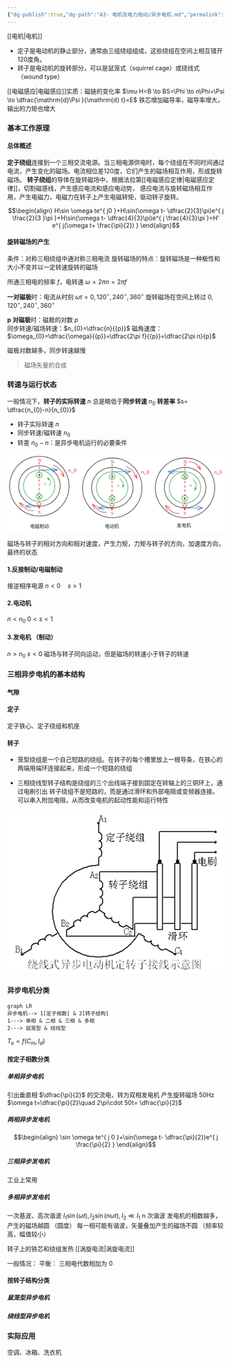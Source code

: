 ```yaml
---
{"dg-publish":true,"dg-path":"A3- 电机及电力拖动/异步电机.md","permalink":"/A3- 电机及电力拖动/异步电机/","dgPassFrontmatter":true,"noteIcon":"","created":"2024-09-18T17:23:08.795+08:00","updated":"2025-08-28T21:53:13.144+08:00"}
---
```



[[电机\|电机]]
- 定子是电动机的静止部分，通常由三组绕组组成，这些绕组在空间上相互错开120度角。
- 转子是电动机的旋转部分，可以是鼠笼式（squirrel cage）或绕线式（wound type）

[[电磁感应\|电磁感应]]实质：磁链的变化率
$\mu H=B \to BS=\Phi \to n\Phi=\Psi \to \dfrac{\mathrm{d}\Psi }{\mathrm{d} t}=E$
铁芯增加磁导率，磁导率增大，输出的力矩也增大

### 基本工作原理
#### 总体概述
**定子绕组**连接到一个三相交流电源。当三相电源供电时，每个绕组在不同时间通过电流，产生变化的磁场。电流相位差120度，它们产生的磁场相互作用，形成旋转磁场。
**转子绕组**的导体在旋转磁场中，根据法拉第[[电磁感应定律\|电磁感应定律]]，切割磁感线，产生感应电流和感应电动势，
感应电流与旋转磁场相互作用，产生电磁力，电磁力在转子上产生电磁转矩，驱动转子旋转。

$$\begin{align}
H\sin \omega te^{ j0 }+H\sin(\omega t- \dfrac{2}{3}\pi)e^{ j \frac{2}{3 }\pi }+H\sin(\omega t- \dfrac{4}{3}\pi)e^{ j \frac{4}{3}\pi }=H' e^{ j(\omega t+ \frac{\pi}{2}) }
\end{align}$$

#### 旋转磁场的产生
条件：对称三相绕组中通对称三相电流
旋转磁场的特点：旋转磁场是一种极性和大小不变并以一定转速旋转的磁场

所通三相电的频率 $f$，电转速 $\omega=2\pi n=2\pi f$

**一对磁极**时：电流从时刻 $\omega t=0,120^{\circ},240^{\circ},360^{\circ}$
旋转磁场在空间上转过 $0,120^{\circ},240^{\circ},360^{\circ}$

**p 对磁极**时：磁极的对数  ${p}$  
同步转速/磁场转速：$n_{0}=\dfrac{n}{{p}}$
磁角速度：$\omega_{0}=\dfrac{\omega}{{p}}=\dfrac{2\pi f}{{p}}=\dfrac{2\pi n}{p}$

磁极对数越多，同步转速越慢
>磁场矢量的合成

### 转速与运行状态
一般情况下，**转子的实际转速** $n$ 总是略低于**同步转速** $n_{0}$
**转差率**    $s= \dfrac{n_{0}-n}{n_{0}}$
- 转子实际转速 $n$
- 同步转速/磁转速  $n_{0}$
- 转差 $n_{0}-n$：是异步电机运行的必要条件


<svg xmlns="http://www.w3.org/2000/svg" version="1.1" viewBox="0 0 917.1802585957244 327.82976787431016" width="917.1802585957244" height="327.82976787431016">  <!-- svg-source:excalidraw -->    <defs>    <style class="style-fonts">      @font-face {        font-family: "Virgil";        src: url("https://excalidraw.com/Virgil.woff2");      }      @font-face {        font-family: "Cascadia";        src: url("https://excalidraw.com/Cascadia.woff2");      }      @font-face {        font-family: "Assistant";        src: url("https://excalidraw.com/Assistant-Regular.woff2");      }    </style>      </defs>  <rect x="0" y="0" width="917.1802585957244" height="327.82976787431016" fill="#ffffff"></rect><g stroke-linecap="round" transform="translate(317.9451735195151 17.0297713430906) rotate(0 125.49963798138131 126.01115033945342)"><path d="M251 126.01 C251 129.67, 250.84 133.35, 250.52 136.99 C250.2 140.64, 249.73 144.29, 249.09 147.89 C248.46 151.5, 247.67 155.09, 246.72 158.63 C245.78 162.16, 244.68 165.67, 243.43 169.11 C242.18 172.55, 240.78 175.95, 239.24 179.27 C237.7 182.58, 236.01 185.85, 234.19 189.02 C232.36 192.19, 230.39 195.29, 228.3 198.29 C226.21 201.29, 223.98 204.21, 221.64 207.01 C219.29 209.81, 216.82 212.53, 214.24 215.11 C211.66 217.7, 208.96 220.19, 206.17 222.54 C203.38 224.89, 200.47 227.13, 197.48 229.23 C194.5 231.33, 191.41 233.31, 188.25 235.14 C185.09 236.97, 181.84 238.67, 178.54 240.22 C175.23 241.76, 171.85 243.17, 168.42 244.42 C165 245.67, 161.5 246.78, 157.98 247.73 C154.46 248.68, 150.88 249.47, 147.29 250.11 C143.7 250.74, 140.07 251.22, 136.44 251.54 C132.81 251.86, 129.15 252.02, 125.5 252.02 C121.85 252.02, 118.19 251.86, 114.56 251.54 C110.93 251.22, 107.3 250.74, 103.71 250.11 C100.12 249.47, 96.54 248.68, 93.02 247.73 C89.5 246.78, 86 245.67, 82.58 244.42 C79.15 243.17, 75.77 241.76, 72.46 240.22 C69.16 238.67, 65.91 236.97, 62.75 235.14 C59.59 233.31, 56.5 231.33, 53.52 229.23 C50.53 227.13, 47.62 224.89, 44.83 222.54 C42.04 220.19, 39.34 217.7, 36.76 215.11 C34.18 212.53, 31.7 209.81, 29.36 207.01 C27.02 204.21, 24.79 201.29, 22.7 198.29 C20.61 195.29, 18.64 192.19, 16.81 189.02 C14.99 185.85, 13.3 182.58, 11.76 179.27 C10.22 175.95, 8.82 172.55, 7.57 169.11 C6.32 165.67, 5.22 162.16, 4.28 158.63 C3.33 155.09, 2.54 151.5, 1.91 147.89 C1.27 144.29, 0.8 140.64, 0.48 136.99 C0.16 133.35, 0 129.67, 0 126.01 C0 122.35, 0.16 118.68, 0.48 115.03 C0.8 111.38, 1.27 107.73, 1.91 104.13 C2.54 100.52, 3.33 96.93, 4.28 93.4 C5.22 89.86, 6.32 86.35, 7.57 82.91 C8.82 79.47, 10.22 76.07, 11.76 72.76 C13.3 69.44, 14.99 66.18, 16.81 63.01 C18.64 59.84, 20.61 56.73, 22.7 53.73 C24.79 50.74, 27.02 47.82, 29.36 45.01 C31.7 42.21, 34.18 39.5, 36.76 36.91 C39.34 34.32, 42.04 31.83, 44.83 29.48 C47.62 27.13, 50.53 24.89, 53.52 22.79 C56.5 20.69, 59.59 18.71, 62.75 16.88 C65.91 15.05, 69.16 13.35, 72.46 11.81 C75.77 10.26, 79.15 8.85, 82.58 7.6 C86 6.35, 89.5 5.24, 93.02 4.29 C96.54 3.35, 100.12 2.55, 103.71 1.91 C107.3 1.28, 110.93 0.8, 114.56 0.48 C118.19 0.16, 121.85 0, 125.5 0 C129.15 0, 132.81 0.16, 136.44 0.48 C140.07 0.8, 143.7 1.28, 147.29 1.91 C150.88 2.55, 154.46 3.35, 157.98 4.29 C161.5 5.24, 165 6.35, 168.42 7.6 C171.85 8.85, 175.23 10.26, 178.54 11.81 C181.84 13.35, 185.09 15.05, 188.25 16.88 C191.41 18.71, 194.5 20.69, 197.48 22.79 C200.47 24.89, 203.38 27.13, 206.17 29.48 C208.96 31.83, 211.66 34.32, 214.24 36.91 C216.82 39.5, 219.29 42.21, 221.64 45.01 C223.98 47.82, 226.21 50.74, 228.3 53.73 C230.39 56.73, 232.36 59.84, 234.19 63.01 C236.01 66.18, 237.7 69.44, 239.24 72.76 C240.78 76.07, 242.18 79.47, 243.43 82.91 C244.68 86.35, 245.78 89.86, 246.72 93.4 C247.67 96.93, 248.46 100.52, 249.09 104.13 C249.73 107.73, 250.2 111.38, 250.52 115.03 C250.84 118.68, 250.92 124.18, 251 126.01 C251.08 127.84, 251.08 124.18, 251 126.01" stroke="#1e1e1e" stroke-width="2" fill="none"></path></g><g stroke-linecap="round" transform="translate(356.19137279269495 56.66784737278999) rotate(0 87.57382448672277 85.53356191467537)"><path d="M175.15 85.53 C175.15 88.51, 174.99 91.51, 174.67 94.47 C174.35 97.44, 173.87 100.4, 173.23 103.32 C172.6 106.23, 171.8 109.13, 170.86 111.96 C169.92 114.8, 168.82 117.6, 167.58 120.32 C166.34 123.05, 164.94 125.72, 163.41 128.3 C161.89 130.88, 160.22 133.4, 158.42 135.81 C156.63 138.22, 154.7 140.55, 152.65 142.77 C150.61 144.98, 148.44 147.1, 146.17 149.1 C143.9 151.09, 141.52 152.98, 139.05 154.73 C136.58 156.48, 134 158.12, 131.36 159.61 C128.72 161.1, 125.98 162.46, 123.19 163.67 C120.41 164.88, 117.54 165.96, 114.64 166.88 C111.73 167.8, 108.77 168.58, 105.78 169.2 C102.8 169.82, 99.76 170.29, 96.73 170.6 C93.69 170.91, 90.63 171.07, 87.57 171.07 C84.52 171.07, 81.45 170.91, 78.42 170.6 C75.39 170.29, 72.35 169.82, 69.37 169.2 C66.38 168.58, 63.41 167.8, 60.51 166.88 C57.61 165.96, 54.74 164.88, 51.95 163.67 C49.17 162.46, 46.43 161.1, 43.79 159.61 C41.14 158.12, 38.57 156.48, 36.1 154.73 C33.63 152.98, 31.24 151.09, 28.98 149.1 C26.71 147.1, 24.54 144.98, 22.49 142.77 C20.45 140.55, 18.52 138.22, 16.73 135.81 C14.93 133.4, 13.26 130.88, 11.73 128.3 C10.21 125.72, 8.81 123.05, 7.57 120.32 C6.33 117.6, 5.23 114.8, 4.29 111.96 C3.34 109.13, 2.55 106.23, 1.91 103.32 C1.28 100.4, 0.8 97.44, 0.48 94.47 C0.16 91.51, 0 88.51, 0 85.53 C0 82.55, 0.16 79.56, 0.48 76.59 C0.8 73.63, 1.28 70.67, 1.91 67.75 C2.55 64.84, 3.34 61.94, 4.29 59.1 C5.23 56.27, 6.33 53.47, 7.57 50.74 C8.81 48.02, 10.21 45.35, 11.73 42.77 C13.26 40.19, 14.93 37.67, 16.73 35.26 C18.52 32.85, 20.45 30.52, 22.49 28.3 C24.54 26.09, 26.71 23.96, 28.98 21.97 C31.24 19.98, 33.63 18.09, 36.1 16.34 C38.57 14.58, 41.14 12.95, 43.79 11.46 C46.43 9.97, 49.17 8.61, 51.95 7.39 C54.74 6.18, 57.61 5.11, 60.51 4.19 C63.41 3.27, 66.38 2.49, 69.37 1.87 C72.35 1.25, 75.39 0.78, 78.42 0.47 C81.45 0.16, 84.52 0, 87.57 0 C90.63 0, 93.69 0.16, 96.73 0.47 C99.76 0.78, 102.8 1.25, 105.78 1.87 C108.77 2.49, 111.73 3.27, 114.64 4.19 C117.54 5.11, 120.41 6.18, 123.19 7.39 C125.98 8.61, 128.72 9.97, 131.36 11.46 C134 12.95, 136.58 14.58, 139.05 16.34 C141.52 18.09, 143.9 19.98, 146.17 21.97 C148.44 23.96, 150.61 26.09, 152.65 28.3 C154.7 30.52, 156.63 32.85, 158.42 35.26 C160.22 37.67, 161.89 40.19, 163.41 42.77 C164.94 45.35, 166.34 48.02, 167.58 50.74 C168.82 53.47, 169.92 56.27, 170.86 59.1 C171.8 61.94, 172.6 64.84, 173.23 67.75 C173.87 70.67, 174.35 73.63, 174.67 76.59 C174.99 79.56, 175.07 84.04, 175.15 85.53 C175.23 87.02, 175.23 84.04, 175.15 85.53" stroke="#1e1e1e" stroke-width="2" fill="none"></path></g><g transform="translate(437.1811742090475 20.40783991008618) rotate(0 5.859375 12)"><text x="0" y="19.3125" font-family="Cascadia, Segoe UI Emoji" font-size="20px" fill="#e03131" text-anchor="start" style="white-space: pre;" direction="ltr" dominant-baseline="alphabetic">N</text></g><g transform="translate(437.5875633903859 238.02230097758365) rotate(0 5.859375 12)"><text x="0" y="19.3125" font-family="Cascadia, Segoe UI Emoji" font-size="20px" fill="#e03131" text-anchor="start" style="white-space: pre;" direction="ltr" dominant-baseline="alphabetic">S</text></g><g stroke-linecap="round" transform="translate(376.840672059144 75.37780439155199) rotate(0 66.14162466154423 66.14162466154414)"><path d="M132.28 66.14 C132.28 68.8, 132.12 71.48, 131.8 74.11 C131.48 76.75, 131 79.39, 130.36 81.97 C129.73 84.55, 128.93 87.11, 127.99 89.6 C127.04 92.08, 125.94 94.53, 124.71 96.88 C123.47 99.23, 122.08 101.53, 120.58 103.71 C119.07 105.9, 117.41 108.01, 115.65 110 C113.89 111.99, 111.99 113.89, 110 115.65 C108.01 117.41, 105.9 119.07, 103.71 120.58 C101.53 122.08, 99.23 123.47, 96.88 124.71 C94.53 125.94, 92.08 127.04, 89.6 127.99 C87.11 128.93, 84.55 129.73, 81.97 130.36 C79.39 131, 76.75 131.48, 74.11 131.8 C71.48 132.12, 68.8 132.28, 66.14 132.28 C63.48 132.28, 60.81 132.12, 58.17 131.8 C55.53 131.48, 52.89 131, 50.31 130.36 C47.73 129.73, 45.17 128.93, 42.69 127.99 C40.2 127.04, 37.76 125.94, 35.4 124.71 C33.05 123.47, 30.76 122.08, 28.57 120.58 C26.38 119.07, 24.27 117.41, 22.28 115.65 C20.29 113.89, 18.4 111.99, 16.63 110 C14.87 108.01, 13.22 105.9, 11.71 103.71 C10.2 101.53, 8.81 99.23, 7.58 96.88 C6.34 94.53, 5.24 92.08, 4.3 89.6 C3.36 87.11, 2.56 84.55, 1.92 81.97 C1.29 79.39, 0.8 76.75, 0.48 74.11 C0.16 71.48, 0 68.8, 0 66.14 C0 63.48, 0.16 60.81, 0.48 58.17 C0.8 55.53, 1.29 52.89, 1.92 50.31 C2.56 47.73, 3.36 45.17, 4.3 42.69 C5.24 40.2, 6.34 37.76, 7.58 35.4 C8.81 33.05, 10.2 30.76, 11.71 28.57 C13.22 26.38, 14.87 24.27, 16.63 22.28 C18.4 20.29, 20.29 18.4, 22.28 16.63 C24.27 14.87, 26.38 13.22, 28.57 11.71 C30.76 10.2, 33.05 8.81, 35.4 7.58 C37.76 6.34, 40.2 5.24, 42.69 4.3 C45.17 3.36, 47.73 2.56, 50.31 1.92 C52.89 1.29, 55.53 0.8, 58.17 0.48 C60.81 0.16, 63.48 0, 66.14 0 C68.8 0, 71.48 0.16, 74.11 0.48 C76.75 0.8, 79.39 1.29, 81.97 1.92 C84.55 2.56, 87.11 3.36, 89.6 4.3 C92.08 5.24, 94.53 6.34, 96.88 7.58 C99.23 8.81, 101.53 10.2, 103.71 11.71 C105.9 13.22, 108.01 14.87, 110 16.63 C111.99 18.4, 113.89 20.29, 115.65 22.28 C117.41 24.27, 119.07 26.38, 120.58 28.57 C122.08 30.76, 123.47 33.05, 124.71 35.4 C125.94 37.76, 127.04 40.2, 127.99 42.69 C128.93 45.17, 129.73 47.73, 130.36 50.31 C131 52.89, 131.48 55.53, 131.8 58.17 C132.12 60.81, 132.28 63.48, 132.28 66.14" stroke="#2f9e44" stroke-width="2" fill="none"></path></g><g stroke-linecap="round"><g transform="translate(503.39525899940065 54.02500237689583) rotate(0 22.13398324867842 24.477621358497913)"><path d="M0 0 C4.47 2.95, 19.44 9.55, 26.82 17.71 C34.2 25.87, 41.36 43.75, 44.27 48.96 M0 0 C4.47 2.95, 19.44 9.55, 26.82 17.71 C34.2 25.87, 41.36 43.75, 44.27 48.96" stroke="#e03131" stroke-width="2" fill="none"></path></g><g transform="translate(503.39525899940065 54.02500237689583) rotate(0 22.13398324867842 24.477621358497913)"><path d="M31.4 36.52 C34.57 39.59, 37.75 42.65, 44.27 48.96 M31.4 36.52 C34.99 39.99, 38.59 43.47, 44.27 48.96" stroke="#e03131" stroke-width="2" fill="none"></path></g><g transform="translate(503.39525899940065 54.02500237689583) rotate(0 22.13398324867842 24.477621358497913)"><path d="M42.4 31.16 C42.86 35.55, 43.32 39.93, 44.27 48.96 M42.4 31.16 C42.92 36.13, 43.45 41.1, 44.27 48.96" stroke="#e03131" stroke-width="2" fill="none"></path></g></g><mask></mask><g stroke-linecap="round"><g transform="translate(419.5462760884557 246.46070007870185) rotate(0 -29.815787532070203 -16.925996782397306)"><path d="M0 0 C-4.51 -0.74, -17.14 1.22, -27.08 -4.43 C-37.02 -10.07, -54.21 -28.95, -59.63 -33.85 M0 0 C-4.51 -0.74, -17.14 1.22, -27.08 -4.43 C-37.02 -10.07, -54.21 -28.95, -59.63 -33.85" stroke="#e03131" stroke-width="2" fill="none"></path></g><g transform="translate(419.5462760884557 246.46070007870185) rotate(0 -29.815787532070203 -16.925996782397306)"><path d="M-39.69 -24.7 C-45.4 -27.32, -51.11 -29.94, -59.63 -33.85 M-39.69 -24.7 C-47.37 -28.23, -55.05 -31.75, -59.63 -33.85" stroke="#e03131" stroke-width="2" fill="none"></path></g><g transform="translate(419.5462760884557 246.46070007870185) rotate(0 -29.815787532070203 -16.925996782397306)"><path d="M-50.24 -14.03 C-52.93 -19.7, -55.62 -25.38, -59.63 -33.85 M-50.24 -14.03 C-53.86 -21.66, -57.47 -29.3, -59.63 -33.85" stroke="#e03131" stroke-width="2" fill="none"></path></g></g><mask></mask><g transform="translate(566.4759922978874 64.83146670812494) rotate(0 16.6845703125 11.5)"><text x="0" y="18.400390625" font-family="Helvetica, Segoe UI Emoji" font-size="20px" fill="#e03131" text-anchor="start" style="white-space: pre;" direction="ltr" dominant-baseline="alphabetic">n_0</text></g><g stroke-linecap="round" transform="translate(430.85832307290696 83.47917045912118) rotate(0 12.281464784266234 12.120926634315083)"><path d="M24.56 12.12 C24.56 12.82, 24.5 13.53, 24.38 14.23 C24.25 14.92, 24.07 15.61, 23.82 16.27 C23.58 16.93, 23.27 17.57, 22.92 18.18 C22.56 18.79, 22.15 19.37, 21.69 19.91 C21.23 20.45, 20.72 20.96, 20.18 21.41 C19.63 21.86, 19.04 22.27, 18.42 22.62 C17.81 22.97, 17.15 23.27, 16.48 23.51 C15.81 23.75, 15.11 23.94, 14.41 24.06 C13.71 24.18, 12.99 24.24, 12.28 24.24 C11.57 24.24, 10.85 24.18, 10.15 24.06 C9.45 23.94, 8.75 23.75, 8.08 23.51 C7.41 23.27, 6.76 22.97, 6.14 22.62 C5.53 22.27, 4.93 21.86, 4.39 21.41 C3.84 20.96, 3.33 20.45, 2.87 19.91 C2.42 19.37, 2 18.79, 1.65 18.18 C1.29 17.57, 0.98 16.93, 0.74 16.27 C0.5 15.61, 0.31 14.92, 0.19 14.23 C0.06 13.53, 0 12.82, 0 12.12 C0 11.42, 0.06 10.71, 0.19 10.02 C0.31 9.33, 0.5 8.63, 0.74 7.98 C0.98 7.32, 1.29 6.67, 1.65 6.06 C2 5.45, 2.42 4.87, 2.87 4.33 C3.33 3.79, 3.84 3.29, 4.39 2.84 C4.93 2.38, 5.53 1.97, 6.14 1.62 C6.76 1.27, 7.41 0.97, 8.08 0.73 C8.75 0.49, 9.45 0.31, 10.15 0.18 C10.85 0.06, 11.57 0, 12.28 0 C12.99 0, 13.71 0.06, 14.41 0.18 C15.11 0.31, 15.81 0.49, 16.48 0.73 C17.15 0.97, 17.81 1.27, 18.42 1.62 C19.04 1.97, 19.63 2.38, 20.18 2.84 C20.72 3.29, 21.23 3.79, 21.69 4.33 C22.15 4.87, 22.56 5.45, 22.92 6.06 C23.27 6.67, 23.58 7.32, 23.82 7.98 C24.07 8.63, 24.25 9.33, 24.38 10.02 C24.5 10.71, 24.53 11.77, 24.56 12.12 C24.59 12.47, 24.59 11.77, 24.56 12.12" stroke="#2f9e44" stroke-width="2" fill="none"></path></g><g stroke-linecap="round" transform="translate(430.4218629685912 175.26821421678233) rotate(0 12.281464784266234 12.120926634315083)"><path d="M24.56 12.12 C24.56 12.82, 24.5 13.53, 24.38 14.23 C24.25 14.92, 24.07 15.61, 23.82 16.27 C23.58 16.93, 23.27 17.57, 22.92 18.18 C22.56 18.79, 22.15 19.37, 21.69 19.91 C21.23 20.45, 20.72 20.96, 20.18 21.41 C19.63 21.86, 19.04 22.27, 18.42 22.62 C17.81 22.97, 17.15 23.27, 16.48 23.51 C15.81 23.75, 15.11 23.94, 14.41 24.06 C13.71 24.18, 12.99 24.24, 12.28 24.24 C11.57 24.24, 10.85 24.18, 10.15 24.06 C9.45 23.94, 8.75 23.75, 8.08 23.51 C7.41 23.27, 6.76 22.97, 6.14 22.62 C5.53 22.27, 4.93 21.86, 4.39 21.41 C3.84 20.96, 3.33 20.45, 2.87 19.91 C2.42 19.37, 2 18.79, 1.65 18.18 C1.29 17.57, 0.98 16.93, 0.74 16.27 C0.5 15.61, 0.31 14.92, 0.19 14.23 C0.06 13.53, 0 12.82, 0 12.12 C0 11.42, 0.06 10.71, 0.19 10.02 C0.31 9.33, 0.5 8.63, 0.74 7.98 C0.98 7.32, 1.29 6.67, 1.65 6.06 C2 5.45, 2.42 4.87, 2.87 4.33 C3.33 3.79, 3.84 3.29, 4.39 2.84 C4.93 2.38, 5.53 1.97, 6.14 1.62 C6.76 1.27, 7.41 0.97, 8.08 0.73 C8.75 0.49, 9.45 0.31, 10.15 0.18 C10.85 0.06, 11.57 0, 12.28 0 C12.99 0, 13.71 0.06, 14.41 0.18 C15.11 0.31, 15.81 0.49, 16.48 0.73 C17.15 0.97, 17.81 1.27, 18.42 1.62 C19.04 1.97, 19.63 2.38, 20.18 2.84 C20.72 3.29, 21.23 3.79, 21.69 4.33 C22.15 4.87, 22.56 5.45, 22.92 6.06 C23.27 6.67, 23.58 7.32, 23.82 7.98 C24.07 8.63, 24.25 9.33, 24.38 10.02 C24.5 10.71, 24.53 11.77, 24.56 12.12 C24.59 12.47, 24.59 11.77, 24.56 12.12" stroke="#2f9e44" stroke-width="2" fill="none"></path></g><g stroke-linecap="round"><g transform="translate(476.0738315865657 105.87080311832233) rotate(0 6.638242203057189 17.085572954087183)"><path d="M0 0 C2.21 2.4, 11.18 8.72, 13.28 14.42 C15.37 20.11, 12.69 30.88, 12.57 34.17 M0 0 C2.21 2.4, 11.18 8.72, 13.28 14.42 C15.37 20.11, 12.69 30.88, 12.57 34.17" stroke="#2f9e44" stroke-width="2" fill="none"></path></g><g transform="translate(476.0738315865657 105.87080311832233) rotate(0 6.638242203057189 17.085572954087183)"><path d="M10.41 24.53 C11.23 28.17, 12.04 31.81, 12.57 34.17 M10.41 24.53 C11.15 27.83, 11.89 31.13, 12.57 34.17" stroke="#2f9e44" stroke-width="2" fill="none"></path></g><g transform="translate(476.0738315865657 105.87080311832233) rotate(0 6.638242203057189 17.085572954087183)"><path d="M17.11 25.39 C15.4 28.71, 13.69 32.02, 12.57 34.17 M17.11 25.39 C15.56 28.4, 14 31.41, 12.57 34.17" stroke="#2f9e44" stroke-width="2" fill="none"></path></g></g><mask></mask><g transform="translate(463.6805804393819 123.71870492388234) rotate(0 4.166298464226287 8.614983444201698)"><text x="0" y="13.78426613923649" font-family="Helvetica, Segoe UI Emoji" font-size="14.982579902959522px" fill="#2f9e44" text-anchor="start" style="white-space: pre;" direction="ltr" dominant-baseline="alphabetic">n</text></g><g stroke-linecap="round"><g transform="translate(443.00831341570813 42.934326029079784) rotate(0 -0.4433592165651987 96.98531135566486)"><path d="M0 0 C-0.15 32.33, -0.74 161.64, -0.89 193.97" stroke="#e03131" stroke-width="2.5" fill="none" stroke-dasharray="8 10"></path></g><g transform="translate(443.00831341570813 42.934326029079784) rotate(0 -0.4433592165651987 96.98531135566486)"><path d="M-9.33 170.44 C-7.14 176.54, -4.95 182.64, -0.89 193.97" stroke="#e03131" stroke-width="2.5" fill="none"></path></g><g transform="translate(443.00831341570813 42.934326029079784) rotate(0 -0.4433592165651987 96.98531135566486)"><path d="M7.77 170.52 C5.53 176.6, 3.28 182.68, -0.89 193.97" stroke="#e03131" stroke-width="2.5" fill="none"></path></g></g><mask></mask><g transform="translate(443.552615405223 95.07836637365358) rotate(0 0.00004999999998744897 0.00004999999998744897)" stroke="none"><path fill="#2f9e44" d="M 3.14,-3.14 Q 3.14,-3.14 3.55,-2.55 3.97,-1.97 4.18,-1.28 4.40,-0.59 4.38,0.11 4.36,0.83 4.11,1.51 3.86,2.18 3.41,2.74 2.96,3.30 2.36,3.69 1.75,4.08 1.05,4.25 0.36,4.42 -0.35,4.36 -1.07,4.31 -1.73,4.02 -2.39,3.74 -2.92,3.26 -3.46,2.78 -3.81,2.15 -4.16,1.53 -4.30,0.82 -4.43,0.11 -4.34,-0.59 -4.24,-1.30 -3.92,-1.94 -3.60,-2.59 -3.09,-3.09 -2.59,-3.60 -1.94,-3.92 -1.30,-4.24 -0.59,-4.34 0.12,-4.43 0.82,-4.30 1.53,-4.16 2.15,-3.81 2.78,-3.46 3.26,-2.92 3.74,-2.39 4.02,-1.73 4.31,-1.07 4.36,-0.35 4.42,0.36 4.25,1.05 4.07,1.75 3.69,2.36 3.30,2.96 2.74,3.41 2.18,3.86 1.51,4.11 0.83,4.36 0.11,4.38 -0.60,4.40 -1.28,4.18 -1.97,3.97 -2.55,3.55 -3.14,3.13 -3.14,3.14 -3.14,3.14 -3.47,2.71 -3.80,2.29 -4.02,1.80 -4.24,1.32 -4.33,0.79 -4.43,0.26 -4.40,-0.26 -4.36,-0.80 -4.20,-1.31 -4.04,-1.82 -3.77,-2.28 -3.49,-2.73 -3.11,-3.11 -2.73,-3.49 -2.28,-3.77 -1.82,-4.05 -1.31,-4.20 -0.80,-4.36 -0.26,-4.40 0.26,-4.43 0.79,-4.33 1.32,-4.24 1.80,-4.02 2.29,-3.80 2.71,-3.47 3.14,-3.14 3.14,-3.14 L 3.14,-3.14 Z"></path></g><g stroke-linecap="round"><g transform="translate(435.53783297066224 178.97676168923863) rotate(0 7.878529104998478 7.800515517038434)"><path d="M0 0 C2.63 2.6, 13.13 13, 15.76 15.6 M0 0 C2.63 2.6, 13.13 13, 15.76 15.6" stroke="#2f9e44" stroke-width="2" fill="none"></path></g></g><mask></mask><g stroke-linecap="round"><g transform="translate(450.20282435589655 180.22482483825206) rotate(0 -7.332485408727365 7.332490550672219)"><path d="M0 0 C-2.44 2.44, -12.22 12.22, -14.66 14.66 M0 0 C-2.44 2.44, -12.22 12.22, -14.66 14.66" stroke="#2f9e44" stroke-width="2" fill="none"></path></g></g><mask></mask><g stroke-linecap="round" transform="translate(625.280299192352 17.029771875125448) rotate(0 125.49963798138131 126.01115033945342)"><path d="M251 126.01 C251 129.67, 250.84 133.35, 250.52 136.99 C250.2 140.64, 249.73 144.29, 249.09 147.89 C248.46 151.5, 247.67 155.09, 246.72 158.63 C245.78 162.16, 244.68 165.67, 243.43 169.11 C242.18 172.55, 240.78 175.95, 239.24 179.27 C237.7 182.58, 236.01 185.85, 234.19 189.02 C232.36 192.19, 230.39 195.29, 228.3 198.29 C226.21 201.29, 223.98 204.21, 221.64 207.01 C219.29 209.81, 216.82 212.53, 214.24 215.11 C211.66 217.7, 208.96 220.19, 206.17 222.54 C203.38 224.89, 200.47 227.13, 197.48 229.23 C194.5 231.33, 191.41 233.31, 188.25 235.14 C185.09 236.97, 181.84 238.67, 178.54 240.22 C175.23 241.76, 171.85 243.17, 168.42 244.42 C165 245.67, 161.5 246.78, 157.98 247.73 C154.46 248.68, 150.88 249.47, 147.29 250.11 C143.7 250.74, 140.07 251.22, 136.44 251.54 C132.81 251.86, 129.15 252.02, 125.5 252.02 C121.85 252.02, 118.19 251.86, 114.56 251.54 C110.93 251.22, 107.3 250.74, 103.71 250.11 C100.12 249.47, 96.54 248.68, 93.02 247.73 C89.5 246.78, 86 245.67, 82.58 244.42 C79.15 243.17, 75.77 241.76, 72.46 240.22 C69.16 238.67, 65.91 236.97, 62.75 235.14 C59.59 233.31, 56.5 231.33, 53.52 229.23 C50.53 227.13, 47.62 224.89, 44.83 222.54 C42.04 220.19, 39.34 217.7, 36.76 215.11 C34.18 212.53, 31.7 209.81, 29.36 207.01 C27.02 204.21, 24.79 201.29, 22.7 198.29 C20.61 195.29, 18.64 192.19, 16.81 189.02 C14.99 185.85, 13.3 182.58, 11.76 179.27 C10.22 175.95, 8.82 172.55, 7.57 169.11 C6.32 165.67, 5.22 162.16, 4.28 158.63 C3.33 155.09, 2.54 151.5, 1.91 147.89 C1.27 144.29, 0.8 140.64, 0.48 136.99 C0.16 133.35, 0 129.67, 0 126.01 C0 122.35, 0.16 118.68, 0.48 115.03 C0.8 111.38, 1.27 107.73, 1.91 104.13 C2.54 100.52, 3.33 96.93, 4.28 93.4 C5.22 89.86, 6.32 86.35, 7.57 82.91 C8.82 79.47, 10.22 76.07, 11.76 72.76 C13.3 69.44, 14.99 66.18, 16.81 63.01 C18.64 59.84, 20.61 56.73, 22.7 53.73 C24.79 50.74, 27.02 47.82, 29.36 45.01 C31.7 42.21, 34.18 39.5, 36.76 36.91 C39.34 34.32, 42.04 31.83, 44.83 29.48 C47.62 27.13, 50.53 24.89, 53.52 22.79 C56.5 20.69, 59.59 18.71, 62.75 16.88 C65.91 15.05, 69.16 13.35, 72.46 11.81 C75.77 10.26, 79.15 8.85, 82.58 7.6 C86 6.35, 89.5 5.24, 93.02 4.29 C96.54 3.35, 100.12 2.55, 103.71 1.91 C107.3 1.28, 110.93 0.8, 114.56 0.48 C118.19 0.16, 121.85 0, 125.5 0 C129.15 0, 132.81 0.16, 136.44 0.48 C140.07 0.8, 143.7 1.28, 147.29 1.91 C150.88 2.55, 154.46 3.35, 157.98 4.29 C161.5 5.24, 165 6.35, 168.42 7.6 C171.85 8.85, 175.23 10.26, 178.54 11.81 C181.84 13.35, 185.09 15.05, 188.25 16.88 C191.41 18.71, 194.5 20.69, 197.48 22.79 C200.47 24.89, 203.38 27.13, 206.17 29.48 C208.96 31.83, 211.66 34.32, 214.24 36.91 C216.82 39.5, 219.29 42.21, 221.64 45.01 C223.98 47.82, 226.21 50.74, 228.3 53.73 C230.39 56.73, 232.36 59.84, 234.19 63.01 C236.01 66.18, 237.7 69.44, 239.24 72.76 C240.78 76.07, 242.18 79.47, 243.43 82.91 C244.68 86.35, 245.78 89.86, 246.72 93.4 C247.67 96.93, 248.46 100.52, 249.09 104.13 C249.73 107.73, 250.2 111.38, 250.52 115.03 C250.84 118.68, 250.92 124.18, 251 126.01 C251.08 127.84, 251.08 124.18, 251 126.01" stroke="#1e1e1e" stroke-width="2" fill="none"></path></g><g stroke-linecap="round" transform="translate(663.5264984655319 56.66784790482495) rotate(0 87.57382448672277 85.53356191467532)"><path d="M175.15 85.53 C175.15 88.51, 174.99 91.51, 174.67 94.47 C174.35 97.44, 173.87 100.4, 173.23 103.32 C172.6 106.23, 171.8 109.13, 170.86 111.96 C169.92 114.8, 168.82 117.6, 167.58 120.32 C166.34 123.05, 164.94 125.72, 163.41 128.3 C161.89 130.88, 160.22 133.4, 158.42 135.81 C156.63 138.22, 154.7 140.55, 152.65 142.77 C150.61 144.98, 148.44 147.1, 146.17 149.1 C143.9 151.09, 141.52 152.98, 139.05 154.73 C136.58 156.48, 134 158.12, 131.36 159.61 C128.72 161.1, 125.98 162.46, 123.19 163.67 C120.41 164.88, 117.54 165.96, 114.64 166.88 C111.73 167.8, 108.77 168.58, 105.78 169.2 C102.8 169.82, 99.76 170.29, 96.73 170.6 C93.69 170.91, 90.63 171.07, 87.57 171.07 C84.52 171.07, 81.45 170.91, 78.42 170.6 C75.39 170.29, 72.35 169.82, 69.37 169.2 C66.38 168.58, 63.41 167.8, 60.51 166.88 C57.61 165.96, 54.74 164.88, 51.95 163.67 C49.17 162.46, 46.43 161.1, 43.79 159.61 C41.14 158.12, 38.57 156.48, 36.1 154.73 C33.63 152.98, 31.24 151.09, 28.98 149.1 C26.71 147.1, 24.54 144.98, 22.49 142.77 C20.45 140.55, 18.52 138.22, 16.73 135.81 C14.93 133.4, 13.26 130.88, 11.73 128.3 C10.21 125.72, 8.81 123.05, 7.57 120.32 C6.33 117.6, 5.23 114.8, 4.29 111.96 C3.34 109.13, 2.55 106.23, 1.91 103.32 C1.28 100.4, 0.8 97.44, 0.48 94.47 C0.16 91.51, 0 88.51, 0 85.53 C0 82.55, 0.16 79.56, 0.48 76.59 C0.8 73.63, 1.28 70.67, 1.91 67.75 C2.55 64.84, 3.34 61.94, 4.29 59.1 C5.23 56.27, 6.33 53.47, 7.57 50.74 C8.81 48.02, 10.21 45.35, 11.73 42.77 C13.26 40.19, 14.93 37.67, 16.73 35.26 C18.52 32.85, 20.45 30.52, 22.49 28.3 C24.54 26.09, 26.71 23.96, 28.98 21.97 C31.24 19.98, 33.63 18.09, 36.1 16.34 C38.57 14.58, 41.14 12.95, 43.79 11.46 C46.43 9.97, 49.17 8.61, 51.95 7.39 C54.74 6.18, 57.61 5.11, 60.51 4.19 C63.41 3.27, 66.38 2.49, 69.37 1.87 C72.35 1.25, 75.39 0.78, 78.42 0.47 C81.45 0.16, 84.52 0, 87.57 0 C90.63 0, 93.69 0.16, 96.73 0.47 C99.76 0.78, 102.8 1.25, 105.78 1.87 C108.77 2.49, 111.73 3.27, 114.64 4.19 C117.54 5.11, 120.41 6.18, 123.19 7.39 C125.98 8.61, 128.72 9.97, 131.36 11.46 C134 12.95, 136.58 14.58, 139.05 16.34 C141.52 18.09, 143.9 19.98, 146.17 21.97 C148.44 23.96, 150.61 26.09, 152.65 28.3 C154.7 30.52, 156.63 32.85, 158.42 35.26 C160.22 37.67, 161.89 40.19, 163.41 42.77 C164.94 45.35, 166.34 48.02, 167.58 50.74 C168.82 53.47, 169.92 56.27, 170.86 59.1 C171.8 61.94, 172.6 64.84, 173.23 67.75 C173.87 70.67, 174.35 73.63, 174.67 76.59 C174.99 79.56, 175.07 84.04, 175.15 85.53 C175.23 87.02, 175.23 84.04, 175.15 85.53" stroke="#1e1e1e" stroke-width="2" fill="none"></path></g><g transform="translate(744.5162998818844 20.407840442121255) rotate(0 5.859375 12)"><text x="0" y="19.3125" font-family="Cascadia, Segoe UI Emoji" font-size="20px" fill="#e03131" text-anchor="start" style="white-space: pre;" direction="ltr" dominant-baseline="alphabetic">N</text></g><g transform="translate(744.9226890632228 238.02230150961873) rotate(0 5.859375 12)"><text x="0" y="19.3125" font-family="Cascadia, Segoe UI Emoji" font-size="20px" fill="#e03131" text-anchor="start" style="white-space: pre;" direction="ltr" dominant-baseline="alphabetic">S</text></g><g stroke-linecap="round" transform="translate(684.1757977319809 75.37780492358684) rotate(0 66.14162466154423 66.14162466154414)"><path d="M132.28 66.14 C132.28 68.8, 132.12 71.48, 131.8 74.11 C131.48 76.75, 131 79.39, 130.36 81.97 C129.73 84.55, 128.93 87.11, 127.99 89.6 C127.04 92.08, 125.94 94.53, 124.71 96.88 C123.47 99.23, 122.08 101.53, 120.58 103.71 C119.07 105.9, 117.41 108.01, 115.65 110 C113.89 111.99, 111.99 113.89, 110 115.65 C108.01 117.41, 105.9 119.07, 103.71 120.58 C101.53 122.08, 99.23 123.47, 96.88 124.71 C94.53 125.94, 92.08 127.04, 89.6 127.99 C87.11 128.93, 84.55 129.73, 81.97 130.36 C79.39 131, 76.75 131.48, 74.11 131.8 C71.48 132.12, 68.8 132.28, 66.14 132.28 C63.48 132.28, 60.81 132.12, 58.17 131.8 C55.53 131.48, 52.89 131, 50.31 130.36 C47.73 129.73, 45.17 128.93, 42.69 127.99 C40.2 127.04, 37.76 125.94, 35.4 124.71 C33.05 123.47, 30.76 122.08, 28.57 120.58 C26.38 119.07, 24.27 117.41, 22.28 115.65 C20.29 113.89, 18.4 111.99, 16.63 110 C14.87 108.01, 13.22 105.9, 11.71 103.71 C10.2 101.53, 8.81 99.23, 7.58 96.88 C6.34 94.53, 5.24 92.08, 4.3 89.6 C3.36 87.11, 2.56 84.55, 1.92 81.97 C1.29 79.39, 0.8 76.75, 0.48 74.11 C0.16 71.48, 0 68.8, 0 66.14 C0 63.48, 0.16 60.81, 0.48 58.17 C0.8 55.53, 1.29 52.89, 1.92 50.31 C2.56 47.73, 3.36 45.17, 4.3 42.69 C5.24 40.2, 6.34 37.76, 7.58 35.4 C8.81 33.05, 10.2 30.76, 11.71 28.57 C13.22 26.38, 14.87 24.27, 16.63 22.28 C18.4 20.29, 20.29 18.4, 22.28 16.63 C24.27 14.87, 26.38 13.22, 28.57 11.71 C30.76 10.2, 33.05 8.81, 35.4 7.58 C37.76 6.34, 40.2 5.24, 42.69 4.3 C45.17 3.36, 47.73 2.56, 50.31 1.92 C52.89 1.29, 55.53 0.8, 58.17 0.48 C60.81 0.16, 63.48 0, 66.14 0 C68.8 0, 71.48 0.16, 74.11 0.48 C76.75 0.8, 79.39 1.29, 81.97 1.92 C84.55 2.56, 87.11 3.36, 89.6 4.3 C92.08 5.24, 94.53 6.34, 96.88 7.58 C99.23 8.81, 101.53 10.2, 103.71 11.71 C105.9 13.22, 108.01 14.87, 110 16.63 C111.99 18.4, 113.89 20.29, 115.65 22.28 C117.41 24.27, 119.07 26.38, 120.58 28.57 C122.08 30.76, 123.47 33.05, 124.71 35.4 C125.94 37.76, 127.04 40.2, 127.99 42.69 C128.93 45.17, 129.73 47.73, 130.36 50.31 C131 52.89, 131.48 55.53, 131.8 58.17 C132.12 60.81, 132.28 63.48, 132.28 66.14" stroke="#2f9e44" stroke-width="2" fill="none"></path></g><g stroke-linecap="round"><g transform="translate(765.3215092308659 31.85692426473952) rotate(0 25.71128184333874 16.792270761198893)"><path d="M0 0 C4.71 1.22, 19.68 1.74, 28.25 7.34 C36.82 12.94, 47.56 29.21, 51.42 33.58 M0 0 C4.71 1.22, 19.68 1.74, 28.25 7.34 C36.82 12.94, 47.56 29.21, 51.42 33.58" stroke="#e03131" stroke-width="2" fill="none"></path></g><g transform="translate(765.3215092308659 31.85692426473952) rotate(0 25.71128184333874 16.792270761198893)"><path d="M36.6 24.28 C40.85 26.95, 45.11 29.62, 51.42 33.58 M36.6 24.28 C41.13 27.13, 45.67 29.97, 51.42 33.58" stroke="#e03131" stroke-width="2" fill="none"></path></g><g transform="translate(765.3215092308659 31.85692426473952) rotate(0 25.71128184333874 16.792270761198893)"><path d="M46.05 16.92 C47.59 21.71, 49.13 26.49, 51.42 33.58 M46.05 16.92 C47.69 22.02, 49.34 27.12, 51.42 33.58" stroke="#e03131" stroke-width="2" fill="none"></path></g></g><mask></mask><g stroke-linecap="round"><g transform="translate(726.8814017612926 251.1088316874077) rotate(0 -29.815787532070203 -16.925996782397306)"><path d="M0 0 C-4.51 -0.74, -17.14 1.22, -27.08 -4.43 C-37.02 -10.07, -54.21 -28.95, -59.63 -33.85 M0 0 C-4.51 -0.74, -17.14 1.22, -27.08 -4.43 C-37.02 -10.07, -54.21 -28.95, -59.63 -33.85" stroke="#e03131" stroke-width="2" fill="none"></path></g><g transform="translate(726.8814017612926 251.1088316874077) rotate(0 -29.815787532070203 -16.925996782397306)"><path d="M-39.69 -24.7 C-43.88 -26.62, -48.07 -28.55, -59.63 -33.85 M-39.69 -24.7 C-44.05 -26.7, -48.41 -28.7, -59.63 -33.85" stroke="#e03131" stroke-width="2" fill="none"></path></g><g transform="translate(726.8814017612926 251.1088316874077) rotate(0 -29.815787532070203 -16.925996782397306)"><path d="M-50.24 -14.03 C-52.21 -18.19, -54.18 -22.35, -59.63 -33.85 M-50.24 -14.03 C-52.29 -18.36, -54.35 -22.7, -59.63 -33.85" stroke="#e03131" stroke-width="2" fill="none"></path></g></g><mask></mask><g transform="translate(873.8111179707244 64.8314672401599) rotate(0 16.6845703125 11.500000000000057)"><text x="0" y="18.400390625" font-family="Helvetica, Segoe UI Emoji" font-size="20px" fill="#e03131" text-anchor="start" style="white-space: pre;" direction="ltr" dominant-baseline="alphabetic">n_0</text></g><g stroke-linecap="round" transform="translate(738.1934487457438 83.47917099115625) rotate(0 12.281464784266234 12.120926634315083)"><path d="M24.56 12.12 C24.56 12.82, 24.5 13.53, 24.38 14.23 C24.25 14.92, 24.07 15.61, 23.82 16.27 C23.58 16.93, 23.27 17.57, 22.92 18.18 C22.56 18.79, 22.15 19.37, 21.69 19.91 C21.23 20.45, 20.72 20.96, 20.18 21.41 C19.63 21.86, 19.04 22.27, 18.42 22.62 C17.81 22.97, 17.15 23.27, 16.48 23.51 C15.81 23.75, 15.11 23.94, 14.41 24.06 C13.71 24.18, 12.99 24.24, 12.28 24.24 C11.57 24.24, 10.85 24.18, 10.15 24.06 C9.45 23.94, 8.75 23.75, 8.08 23.51 C7.41 23.27, 6.76 22.97, 6.14 22.62 C5.53 22.27, 4.93 21.86, 4.39 21.41 C3.84 20.96, 3.33 20.45, 2.87 19.91 C2.42 19.37, 2 18.79, 1.65 18.18 C1.29 17.57, 0.98 16.93, 0.74 16.27 C0.5 15.61, 0.31 14.92, 0.19 14.23 C0.06 13.53, 0 12.82, 0 12.12 C0 11.42, 0.06 10.71, 0.19 10.02 C0.31 9.33, 0.5 8.63, 0.74 7.98 C0.98 7.32, 1.29 6.67, 1.65 6.06 C2 5.45, 2.42 4.87, 2.87 4.33 C3.33 3.79, 3.84 3.29, 4.39 2.84 C4.93 2.38, 5.53 1.97, 6.14 1.62 C6.76 1.27, 7.41 0.97, 8.08 0.73 C8.75 0.49, 9.45 0.31, 10.15 0.18 C10.85 0.06, 11.57 0, 12.28 0 C12.99 0, 13.71 0.06, 14.41 0.18 C15.11 0.31, 15.81 0.49, 16.48 0.73 C17.15 0.97, 17.81 1.27, 18.42 1.62 C19.04 1.97, 19.63 2.38, 20.18 2.84 C20.72 3.29, 21.23 3.79, 21.69 4.33 C22.15 4.87, 22.56 5.45, 22.92 6.06 C23.27 6.67, 23.58 7.32, 23.82 7.98 C24.07 8.63, 24.25 9.33, 24.38 10.02 C24.5 10.71, 24.53 11.77, 24.56 12.12 C24.59 12.47, 24.59 11.77, 24.56 12.12" stroke="#2f9e44" stroke-width="2" fill="none"></path></g><g stroke-linecap="round" transform="translate(737.756988641428 175.2682147488174) rotate(0 12.281464784266234 12.120926634315083)"><path d="M24.56 12.12 C24.56 12.82, 24.5 13.53, 24.38 14.23 C24.25 14.92, 24.07 15.61, 23.82 16.27 C23.58 16.93, 23.27 17.57, 22.92 18.18 C22.56 18.79, 22.15 19.37, 21.69 19.91 C21.23 20.45, 20.72 20.96, 20.18 21.41 C19.63 21.86, 19.04 22.27, 18.42 22.62 C17.81 22.97, 17.15 23.27, 16.48 23.51 C15.81 23.75, 15.11 23.94, 14.41 24.06 C13.71 24.18, 12.99 24.24, 12.28 24.24 C11.57 24.24, 10.85 24.18, 10.15 24.06 C9.45 23.94, 8.75 23.75, 8.08 23.51 C7.41 23.27, 6.76 22.97, 6.14 22.62 C5.53 22.27, 4.93 21.86, 4.39 21.41 C3.84 20.96, 3.33 20.45, 2.87 19.91 C2.42 19.37, 2 18.79, 1.65 18.18 C1.29 17.57, 0.98 16.93, 0.74 16.27 C0.5 15.61, 0.31 14.92, 0.19 14.23 C0.06 13.53, 0 12.82, 0 12.12 C0 11.42, 0.06 10.71, 0.19 10.02 C0.31 9.33, 0.5 8.63, 0.74 7.98 C0.98 7.32, 1.29 6.67, 1.65 6.06 C2 5.45, 2.42 4.87, 2.87 4.33 C3.33 3.79, 3.84 3.29, 4.39 2.84 C4.93 2.38, 5.53 1.97, 6.14 1.62 C6.76 1.27, 7.41 0.97, 8.08 0.73 C8.75 0.49, 9.45 0.31, 10.15 0.18 C10.85 0.06, 11.57 0, 12.28 0 C12.99 0, 13.71 0.06, 14.41 0.18 C15.11 0.31, 15.81 0.49, 16.48 0.73 C17.15 0.97, 17.81 1.27, 18.42 1.62 C19.04 1.97, 19.63 2.38, 20.18 2.84 C20.72 3.29, 21.23 3.79, 21.69 4.33 C22.15 4.87, 22.56 5.45, 22.92 6.06 C23.27 6.67, 23.58 7.32, 23.82 7.98 C24.07 8.63, 24.25 9.33, 24.38 10.02 C24.5 10.71, 24.53 11.77, 24.56 12.12 C24.59 12.47, 24.59 11.77, 24.56 12.12" stroke="#2f9e44" stroke-width="2" fill="none"></path></g><g stroke-linecap="round"><g transform="translate(784.9070550268975 108.11405686412468) rotate(0 6.808660066955554 22.486774829666842)"><path d="M0 0 C2.27 3.54, 12.49 13.74, 13.62 21.23 C14.75 28.73, 7.91 41.02, 6.77 44.97 M0 0 C2.27 3.54, 12.49 13.74, 13.62 21.23 C14.75 28.73, 7.91 41.02, 6.77 44.97" stroke="#2f9e44" stroke-width="2" fill="none"></path></g><g transform="translate(784.9070550268975 108.11405686412468) rotate(0 6.808660066955554 22.486774829666842)"><path d="M7.18 32.63 C7.08 35.63, 6.98 38.64, 6.77 44.97 M7.18 32.63 C7.09 35.36, 7 38.09, 6.77 44.97" stroke="#2f9e44" stroke-width="2" fill="none"></path></g><g transform="translate(784.9070550268975 108.11405686412468) rotate(0 6.808660066955554 22.486774829666842)"><path d="M15.02 35.78 C13.01 38.02, 11 40.26, 6.77 44.97 M15.02 35.78 C13.2 37.82, 11.37 39.85, 6.77 44.97" stroke="#2f9e44" stroke-width="2" fill="none"></path></g></g><mask></mask><g transform="translate(771.0157061122188 123.71870545591742) rotate(0 4.166298464226293 8.614983444201698)"><text x="0" y="13.78426613923649" font-family="Helvetica, Segoe UI Emoji" font-size="14.982579902959522px" fill="#2f9e44" text-anchor="start" style="white-space: pre;" direction="ltr" dominant-baseline="alphabetic">n</text></g><g stroke-linecap="round"><g transform="translate(750.343439088545 42.934326561114744) rotate(0 -0.4433592165651987 96.98531135566492)"><path d="M0 0 C-0.15 32.33, -0.74 161.64, -0.89 193.97" stroke="#e03131" stroke-width="2.5" fill="none" stroke-dasharray="8 10"></path></g><g transform="translate(750.343439088545 42.934326561114744) rotate(0 -0.4433592165651987 96.98531135566492)"><path d="M-9.33 170.44 C-7.22 176.32, -5.11 182.19, -0.89 193.97" stroke="#e03131" stroke-width="2.5" fill="none"></path></g><g transform="translate(750.343439088545 42.934326561114744) rotate(0 -0.4433592165651987 96.98531135566492)"><path d="M7.77 170.52 C5.61 176.38, 3.45 182.23, -0.89 193.97" stroke="#e03131" stroke-width="2.5" fill="none"></path></g></g><mask></mask><g stroke-linecap="round"><g transform="translate(742.295363370923 88.01578965731505) rotate(0 8.246179690688649 7.963045608209541)"><path d="M0 0 C2.75 2.65, 13.74 13.27, 16.49 15.93 M0 0 C2.75 2.65, 13.74 13.27, 16.49 15.93" stroke="#2f9e44" stroke-width="2" fill="none"></path></g></g><mask></mask><g stroke-linecap="round"><g transform="translate(758.7169325245258 88.15735378240038) rotate(0 -7.892265878590351 7.290609598515175)"><path d="M0 0 C-2.63 2.43, -13.15 12.15, -15.78 14.58 M0 0 C-2.63 2.43, -13.15 12.15, -15.78 14.58" stroke="#2f9e44" stroke-width="2" fill="none"></path></g></g><mask></mask><g transform="translate(750.1655312221482 187.38076250369022) rotate(0 0.00005000000000165983 0.00004999999998744897)" stroke="none"><path fill="#2f9e44" d="M 3.14,-3.14 Q 3.14,-3.14 3.55,-2.55 3.97,-1.97 4.18,-1.28 4.40,-0.59 4.38,0.11 4.36,0.83 4.11,1.51 3.86,2.18 3.41,2.74 2.96,3.30 2.36,3.69 1.75,4.08 1.05,4.25 0.36,4.42 -0.35,4.36 -1.07,4.31 -1.73,4.02 -2.39,3.74 -2.92,3.26 -3.46,2.78 -3.81,2.15 -4.16,1.53 -4.30,0.82 -4.43,0.11 -4.34,-0.59 -4.24,-1.30 -3.92,-1.94 -3.60,-2.59 -3.09,-3.09 -2.59,-3.60 -1.94,-3.92 -1.30,-4.24 -0.59,-4.34 0.12,-4.43 0.82,-4.30 1.53,-4.16 2.15,-3.81 2.78,-3.46 3.26,-2.92 3.74,-2.39 4.02,-1.73 4.31,-1.07 4.36,-0.35 4.42,0.36 4.25,1.05 4.07,1.75 3.69,2.36 3.30,2.96 2.74,3.41 2.18,3.86 1.51,4.11 0.83,4.36 0.11,4.38 -0.60,4.40 -1.28,4.18 -1.97,3.97 -2.55,3.55 -3.14,3.13 -3.14,3.14 -3.14,3.14 -3.47,2.71 -3.80,2.29 -4.02,1.80 -4.24,1.32 -4.33,0.79 -4.43,0.26 -4.40,-0.26 -4.36,-0.80 -4.20,-1.31 -4.04,-1.82 -3.77,-2.28 -3.49,-2.73 -3.11,-3.11 -2.73,-3.49 -2.28,-3.77 -1.82,-4.05 -1.31,-4.20 -0.80,-4.36 -0.26,-4.40 0.26,-4.43 0.79,-4.33 1.32,-4.24 1.80,-4.02 2.29,-3.80 2.71,-3.47 3.14,-3.14 3.14,-3.14 L 3.14,-3.14 Z"></path></g><g stroke-linecap="round"><g transform="translate(442.88285969633796 74.60566269301489) rotate(0 38.882236924899786 0)"><path d="M0 0 C12.96 0, 64.8 0, 77.76 0 M0 0 C12.96 0, 64.8 0, 77.76 0" stroke="#1971c2" stroke-width="2" fill="none"></path></g><g transform="translate(442.88285969633796 74.60566269301489) rotate(0 38.882236924899786 0)"><path d="M54.27 8.55 C59.85 6.52, 65.43 4.49, 77.76 0 M54.27 8.55 C63.09 5.34, 71.91 2.13, 77.76 0" stroke="#1971c2" stroke-width="2" fill="none"></path></g><g transform="translate(442.88285969633796 74.60566269301489) rotate(0 38.882236924899786 0)"><path d="M54.27 -8.55 C59.85 -6.52, 65.43 -4.49, 77.76 0 M54.27 -8.55 C63.09 -5.34, 71.91 -2.13, 77.76 0" stroke="#1971c2" stroke-width="2" fill="none"></path></g></g><mask></mask><g stroke-linecap="round"><g transform="translate(444.29949323907954 227.71770927965008) rotate(0 -29.75470069151723 0)"><path d="M0 0 C-9.92 0, -49.59 0, -59.51 0 M0 0 C-9.92 0, -49.59 0, -59.51 0" stroke="#1971c2" stroke-width="2" fill="none"></path></g><g transform="translate(444.29949323907954 227.71770927965008) rotate(0 -29.75470069151723 0)"><path d="M-36.02 -8.55 C-41.49 -6.56, -46.96 -4.57, -59.51 0 M-36.02 -8.55 C-41.82 -6.44, -47.63 -4.33, -59.51 0" stroke="#1971c2" stroke-width="2" fill="none"></path></g><g transform="translate(444.29949323907954 227.71770927965008) rotate(0 -29.75470069151723 0)"><path d="M-36.02 8.55 C-41.49 6.56, -46.96 4.57, -59.51 0 M-36.02 8.55 C-41.82 6.44, -47.63 4.33, -59.51 0" stroke="#1971c2" stroke-width="2" fill="none"></path></g></g><mask></mask><g stroke-linecap="round"><g transform="translate(751.4637136842475 75.07887947443419) rotate(0 -35.76864684504858 0)"><path d="M0 0 C-11.92 0, -59.61 0, -71.54 0 M0 0 C-11.92 0, -59.61 0, -71.54 0" stroke="#1971c2" stroke-width="2" fill="none"></path></g><g transform="translate(751.4637136842475 75.07887947443419) rotate(0 -35.76864684504858 0)"><path d="M-48.04 -8.55 C-56.48 -5.48, -64.91 -2.41, -71.54 0 M-48.04 -8.55 C-56.61 -5.43, -65.18 -2.31, -71.54 0" stroke="#1971c2" stroke-width="2" fill="none"></path></g><g transform="translate(751.4637136842475 75.07887947443419) rotate(0 -35.76864684504858 0)"><path d="M-48.04 8.55 C-56.48 5.48, -64.91 2.41, -71.54 0 M-48.04 8.55 C-56.61 5.43, -65.18 2.31, -71.54 0" stroke="#1971c2" stroke-width="2" fill="none"></path></g></g><mask></mask><g stroke-linecap="round"><g transform="translate(750.4608785217916 227.84783757082118) rotate(0 37.60722204719832 0)"><path d="M0 0 C12.54 0, 62.68 0, 75.21 0 M0 0 C12.54 0, 62.68 0, 75.21 0" stroke="#1971c2" stroke-width="2" fill="none"></path></g><g transform="translate(750.4608785217916 227.84783757082118) rotate(0 37.60722204719832 0)"><path d="M51.72 8.55 C59.98 5.54, 68.24 2.54, 75.21 0 M51.72 8.55 C58.94 5.92, 66.15 3.3, 75.21 0" stroke="#1971c2" stroke-width="2" fill="none"></path></g><g transform="translate(750.4608785217916 227.84783757082118) rotate(0 37.60722204719832 0)"><path d="M51.72 -8.55 C59.98 -5.54, 68.24 -2.54, 75.21 0 M51.72 -8.55 C58.94 -5.92, 66.15 -3.3, 75.21 0" stroke="#1971c2" stroke-width="2" fill="none"></path></g></g><mask></mask><g stroke-linecap="round" transform="translate(10.000000000000114 10.000000000000114) rotate(0 125.49963798138134 126.01115033945342)"><path d="M251 126.01 C251 129.67, 250.84 133.35, 250.52 136.99 C250.2 140.64, 249.73 144.29, 249.09 147.89 C248.46 151.5, 247.67 155.09, 246.72 158.63 C245.78 162.16, 244.68 165.67, 243.43 169.11 C242.18 172.55, 240.78 175.95, 239.24 179.27 C237.7 182.58, 236.01 185.85, 234.19 189.02 C232.36 192.19, 230.39 195.29, 228.3 198.29 C226.21 201.29, 223.98 204.21, 221.64 207.01 C219.29 209.81, 216.82 212.53, 214.24 215.11 C211.66 217.7, 208.96 220.19, 206.17 222.54 C203.38 224.89, 200.47 227.13, 197.48 229.23 C194.5 231.33, 191.41 233.31, 188.25 235.14 C185.09 236.97, 181.84 238.67, 178.54 240.22 C175.23 241.76, 171.85 243.17, 168.42 244.42 C165 245.67, 161.5 246.78, 157.98 247.73 C154.46 248.68, 150.88 249.47, 147.29 250.11 C143.7 250.74, 140.07 251.22, 136.44 251.54 C132.81 251.86, 129.15 252.02, 125.5 252.02 C121.85 252.02, 118.19 251.86, 114.56 251.54 C110.93 251.22, 107.3 250.74, 103.71 250.11 C100.12 249.47, 96.54 248.68, 93.02 247.73 C89.5 246.78, 86 245.67, 82.58 244.42 C79.15 243.17, 75.77 241.76, 72.46 240.22 C69.16 238.67, 65.91 236.97, 62.75 235.14 C59.59 233.31, 56.5 231.33, 53.52 229.23 C50.53 227.13, 47.62 224.89, 44.83 222.54 C42.04 220.19, 39.34 217.7, 36.76 215.11 C34.18 212.53, 31.7 209.81, 29.36 207.01 C27.02 204.21, 24.79 201.29, 22.7 198.29 C20.61 195.29, 18.64 192.19, 16.81 189.02 C14.99 185.85, 13.3 182.58, 11.76 179.27 C10.22 175.95, 8.82 172.55, 7.57 169.11 C6.32 165.67, 5.22 162.16, 4.28 158.63 C3.33 155.09, 2.54 151.5, 1.91 147.89 C1.27 144.29, 0.8 140.64, 0.48 136.99 C0.16 133.35, 0 129.67, 0 126.01 C0 122.35, 0.16 118.68, 0.48 115.03 C0.8 111.38, 1.27 107.73, 1.91 104.13 C2.54 100.52, 3.33 96.93, 4.28 93.4 C5.22 89.86, 6.32 86.35, 7.57 82.91 C8.82 79.47, 10.22 76.07, 11.76 72.76 C13.3 69.44, 14.99 66.18, 16.81 63.01 C18.64 59.84, 20.61 56.73, 22.7 53.73 C24.79 50.74, 27.02 47.82, 29.36 45.01 C31.7 42.21, 34.18 39.5, 36.76 36.91 C39.34 34.32, 42.04 31.83, 44.83 29.48 C47.62 27.13, 50.53 24.89, 53.52 22.79 C56.5 20.69, 59.59 18.71, 62.75 16.88 C65.91 15.05, 69.16 13.35, 72.46 11.81 C75.77 10.26, 79.15 8.85, 82.58 7.6 C86 6.35, 89.5 5.24, 93.02 4.29 C96.54 3.35, 100.12 2.55, 103.71 1.91 C107.3 1.28, 110.93 0.8, 114.56 0.48 C118.19 0.16, 121.85 0, 125.5 0 C129.15 0, 132.81 0.16, 136.44 0.48 C140.07 0.8, 143.7 1.28, 147.29 1.91 C150.88 2.55, 154.46 3.35, 157.98 4.29 C161.5 5.24, 165 6.35, 168.42 7.6 C171.85 8.85, 175.23 10.26, 178.54 11.81 C181.84 13.35, 185.09 15.05, 188.25 16.88 C191.41 18.71, 194.5 20.69, 197.48 22.79 C200.47 24.89, 203.38 27.13, 206.17 29.48 C208.96 31.83, 211.66 34.32, 214.24 36.91 C216.82 39.5, 219.29 42.21, 221.64 45.01 C223.98 47.82, 226.21 50.74, 228.3 53.73 C230.39 56.73, 232.36 59.84, 234.19 63.01 C236.01 66.18, 237.7 69.44, 239.24 72.76 C240.78 76.07, 242.18 79.47, 243.43 82.91 C244.68 86.35, 245.78 89.86, 246.72 93.4 C247.67 96.93, 248.46 100.52, 249.09 104.13 C249.73 107.73, 250.2 111.38, 250.52 115.03 C250.84 118.68, 250.92 124.18, 251 126.01 C251.08 127.84, 251.08 124.18, 251 126.01" stroke="#1e1e1e" stroke-width="2" fill="none"></path></g><g stroke-linecap="round" transform="translate(48.24619927317997 49.63807602969939) rotate(0 87.5738244867228 85.53356191467543)"><path d="M175.15 85.53 C175.15 88.51, 174.99 91.51, 174.67 94.47 C174.35 97.44, 173.87 100.4, 173.23 103.32 C172.6 106.23, 171.8 109.13, 170.86 111.96 C169.92 114.8, 168.82 117.6, 167.58 120.32 C166.34 123.05, 164.94 125.72, 163.41 128.3 C161.89 130.88, 160.22 133.4, 158.42 135.81 C156.63 138.22, 154.7 140.55, 152.65 142.77 C150.61 144.98, 148.44 147.1, 146.17 149.1 C143.9 151.09, 141.52 152.98, 139.05 154.73 C136.58 156.48, 134 158.12, 131.36 159.61 C128.72 161.1, 125.98 162.46, 123.19 163.67 C120.41 164.88, 117.54 165.96, 114.64 166.88 C111.73 167.8, 108.77 168.58, 105.78 169.2 C102.8 169.82, 99.76 170.29, 96.73 170.6 C93.69 170.91, 90.63 171.07, 87.57 171.07 C84.52 171.07, 81.45 170.91, 78.42 170.6 C75.39 170.29, 72.35 169.82, 69.37 169.2 C66.38 168.58, 63.41 167.8, 60.51 166.88 C57.61 165.96, 54.74 164.88, 51.95 163.67 C49.17 162.46, 46.43 161.1, 43.79 159.61 C41.14 158.12, 38.57 156.48, 36.1 154.73 C33.63 152.98, 31.24 151.09, 28.98 149.1 C26.71 147.1, 24.54 144.98, 22.49 142.77 C20.45 140.55, 18.52 138.22, 16.73 135.81 C14.93 133.4, 13.26 130.88, 11.73 128.3 C10.21 125.72, 8.81 123.05, 7.57 120.32 C6.33 117.6, 5.23 114.8, 4.29 111.96 C3.34 109.13, 2.55 106.23, 1.91 103.32 C1.28 100.4, 0.8 97.44, 0.48 94.47 C0.16 91.51, 0 88.51, 0 85.53 C0 82.55, 0.16 79.56, 0.48 76.59 C0.8 73.63, 1.28 70.67, 1.91 67.75 C2.55 64.84, 3.34 61.94, 4.29 59.1 C5.23 56.27, 6.33 53.47, 7.57 50.74 C8.81 48.02, 10.21 45.35, 11.73 42.77 C13.26 40.19, 14.93 37.67, 16.73 35.26 C18.52 32.85, 20.45 30.52, 22.49 28.3 C24.54 26.09, 26.71 23.96, 28.98 21.97 C31.24 19.98, 33.63 18.09, 36.1 16.34 C38.57 14.58, 41.14 12.95, 43.79 11.46 C46.43 9.97, 49.17 8.61, 51.95 7.39 C54.74 6.18, 57.61 5.11, 60.51 4.19 C63.41 3.27, 66.38 2.49, 69.37 1.87 C72.35 1.25, 75.39 0.78, 78.42 0.47 C81.45 0.16, 84.52 0, 87.57 0 C90.63 0, 93.69 0.16, 96.73 0.47 C99.76 0.78, 102.8 1.25, 105.78 1.87 C108.77 2.49, 111.73 3.27, 114.64 4.19 C117.54 5.11, 120.41 6.18, 123.19 7.39 C125.98 8.61, 128.72 9.97, 131.36 11.46 C134 12.95, 136.58 14.58, 139.05 16.34 C141.52 18.09, 143.9 19.98, 146.17 21.97 C148.44 23.96, 150.61 26.09, 152.65 28.3 C154.7 30.52, 156.63 32.85, 158.42 35.26 C160.22 37.67, 161.89 40.19, 163.41 42.77 C164.94 45.35, 166.34 48.02, 167.58 50.74 C168.82 53.47, 169.92 56.27, 170.86 59.1 C171.8 61.94, 172.6 64.84, 173.23 67.75 C173.87 70.67, 174.35 73.63, 174.67 76.59 C174.99 79.56, 175.07 84.04, 175.15 85.53 C175.23 87.02, 175.23 84.04, 175.15 85.53" stroke="#1e1e1e" stroke-width="2" fill="none"></path></g><g transform="translate(129.2360006895325 13.378068566995694) rotate(0 5.859375 12)"><text x="0" y="19.3125" font-family="Cascadia, Segoe UI Emoji" font-size="20px" fill="#e03131" text-anchor="start" style="white-space: pre;" direction="ltr" dominant-baseline="alphabetic">N</text></g><g transform="translate(129.64238987087094 230.9925296344934) rotate(0 5.859375 12)"><text x="0" y="19.3125" font-family="Cascadia, Segoe UI Emoji" font-size="20px" fill="#e03131" text-anchor="start" style="white-space: pre;" direction="ltr" dominant-baseline="alphabetic">S</text></g><g stroke-linecap="round" transform="translate(68.8954985396291 68.34803304846139) rotate(0 66.1416246615442 66.1416246615442)"><path d="M132.28 66.14 C132.28 68.8, 132.12 71.48, 131.8 74.11 C131.48 76.75, 131 79.39, 130.36 81.97 C129.73 84.55, 128.93 87.11, 127.99 89.6 C127.04 92.08, 125.94 94.53, 124.71 96.88 C123.47 99.23, 122.08 101.53, 120.58 103.71 C119.07 105.9, 117.41 108.01, 115.65 110 C113.89 111.99, 111.99 113.89, 110 115.65 C108.01 117.41, 105.9 119.07, 103.71 120.58 C101.53 122.08, 99.23 123.47, 96.88 124.71 C94.53 125.94, 92.08 127.04, 89.6 127.99 C87.11 128.93, 84.55 129.73, 81.97 130.36 C79.39 131, 76.75 131.48, 74.11 131.8 C71.48 132.12, 68.8 132.28, 66.14 132.28 C63.48 132.28, 60.81 132.12, 58.17 131.8 C55.53 131.48, 52.89 131, 50.31 130.36 C47.73 129.73, 45.17 128.93, 42.69 127.99 C40.2 127.04, 37.76 125.94, 35.4 124.71 C33.05 123.47, 30.76 122.08, 28.57 120.58 C26.38 119.07, 24.27 117.41, 22.28 115.65 C20.29 113.89, 18.4 111.99, 16.63 110 C14.87 108.01, 13.22 105.9, 11.71 103.71 C10.2 101.53, 8.81 99.23, 7.58 96.88 C6.34 94.53, 5.24 92.08, 4.3 89.6 C3.36 87.11, 2.56 84.55, 1.92 81.97 C1.29 79.39, 0.8 76.75, 0.48 74.11 C0.16 71.48, 0 68.8, 0 66.14 C0 63.48, 0.16 60.81, 0.48 58.17 C0.8 55.53, 1.29 52.89, 1.92 50.31 C2.56 47.73, 3.36 45.17, 4.3 42.69 C5.24 40.2, 6.34 37.76, 7.58 35.4 C8.81 33.05, 10.2 30.76, 11.71 28.57 C13.22 26.38, 14.87 24.27, 16.63 22.28 C18.4 20.29, 20.29 18.4, 22.28 16.63 C24.27 14.87, 26.38 13.22, 28.57 11.71 C30.76 10.2, 33.05 8.81, 35.4 7.58 C37.76 6.34, 40.2 5.24, 42.69 4.3 C45.17 3.36, 47.73 2.56, 50.31 1.92 C52.89 1.29, 55.53 0.8, 58.17 0.48 C60.81 0.16, 63.48 0, 66.14 0 C68.8 0, 71.48 0.16, 74.11 0.48 C76.75 0.8, 79.39 1.29, 81.97 1.92 C84.55 2.56, 87.11 3.36, 89.6 4.3 C92.08 5.24, 94.53 6.34, 96.88 7.58 C99.23 8.81, 101.53 10.2, 103.71 11.71 C105.9 13.22, 108.01 14.87, 110 16.63 C111.99 18.4, 113.89 20.29, 115.65 22.28 C117.41 24.27, 119.07 26.38, 120.58 28.57 C122.08 30.76, 123.47 33.05, 124.71 35.4 C125.94 37.76, 127.04 40.2, 127.99 42.69 C128.93 45.17, 129.73 47.73, 130.36 50.31 C131 52.89, 131.48 55.53, 131.8 58.17 C132.12 60.81, 132.28 63.48, 132.28 66.14" stroke="#2f9e44" stroke-width="2" fill="none"></path></g><g stroke-linecap="round"><g transform="translate(195.45008547988584 46.99523103380545) rotate(0 22.13398324867842 24.477621358497856)"><path d="M0 0 C4.47 2.95, 19.44 9.55, 26.82 17.71 C34.2 25.87, 41.36 43.75, 44.27 48.96 M0 0 C4.47 2.95, 19.44 9.55, 26.82 17.71 C34.2 25.87, 41.36 43.75, 44.27 48.96" stroke="#e03131" stroke-width="2" fill="none"></path></g><g transform="translate(195.45008547988584 46.99523103380545) rotate(0 22.13398324867842 24.477621358497856)"><path d="M31.4 36.52 C36.13 41.1, 40.87 45.67, 44.27 48.96 M31.4 36.52 C36.05 41.01, 40.7 45.51, 44.27 48.96" stroke="#e03131" stroke-width="2" fill="none"></path></g><g transform="translate(195.45008547988584 46.99523103380545) rotate(0 22.13398324867842 24.477621358497856)"><path d="M42.4 31.16 C43.09 37.71, 43.78 44.25, 44.27 48.96 M42.4 31.16 C43.08 37.59, 43.75 44.02, 44.27 48.96" stroke="#e03131" stroke-width="2" fill="none"></path></g></g><mask></mask><g stroke-linecap="round"><g transform="translate(111.60110256894075 239.4309287356116) rotate(0 -29.815787532070203 -16.925996782397306)"><path d="M0 0 C-4.51 -0.74, -17.14 1.22, -27.08 -4.43 C-37.02 -10.07, -54.21 -28.95, -59.63 -33.85 M0 0 C-4.51 -0.74, -17.14 1.22, -27.08 -4.43 C-37.02 -10.07, -54.21 -28.95, -59.63 -33.85" stroke="#e03131" stroke-width="2" fill="none"></path></g><g transform="translate(111.60110256894075 239.4309287356116) rotate(0 -29.815787532070203 -16.925996782397306)"><path d="M-39.69 -24.7 C-46.17 -27.67, -52.64 -30.65, -59.63 -33.85 M-39.69 -24.7 C-45.19 -27.22, -50.68 -29.75, -59.63 -33.85" stroke="#e03131" stroke-width="2" fill="none"></path></g><g transform="translate(111.60110256894075 239.4309287356116) rotate(0 -29.815787532070203 -16.925996782397306)"><path d="M-50.24 -14.03 C-53.29 -20.46, -56.34 -26.9, -59.63 -33.85 M-50.24 -14.03 C-52.83 -19.49, -55.41 -24.95, -59.63 -33.85" stroke="#e03131" stroke-width="2" fill="none"></path></g></g><mask></mask><g transform="translate(258.53081877837246 57.80169536503456) rotate(0 16.6845703125 11.500000000000057)"><text x="0" y="18.400390625" font-family="Helvetica, Segoe UI Emoji" font-size="20px" fill="#e03131" text-anchor="start" style="white-space: pre;" direction="ltr" dominant-baseline="alphabetic">n_0</text></g><g stroke-linecap="round" transform="translate(122.91314955339215 76.4493991160308) rotate(0 12.281464784266234 12.12092663431514)"><path d="M24.56 12.12 C24.56 12.82, 24.5 13.53, 24.38 14.23 C24.25 14.92, 24.07 15.61, 23.82 16.27 C23.58 16.93, 23.27 17.57, 22.92 18.18 C22.56 18.79, 22.15 19.37, 21.69 19.91 C21.23 20.45, 20.72 20.96, 20.18 21.41 C19.63 21.86, 19.04 22.27, 18.42 22.62 C17.81 22.97, 17.15 23.27, 16.48 23.51 C15.81 23.75, 15.11 23.94, 14.41 24.06 C13.71 24.18, 12.99 24.24, 12.28 24.24 C11.57 24.24, 10.85 24.18, 10.15 24.06 C9.45 23.94, 8.75 23.75, 8.08 23.51 C7.41 23.27, 6.76 22.97, 6.14 22.62 C5.53 22.27, 4.93 21.86, 4.39 21.41 C3.84 20.96, 3.33 20.45, 2.87 19.91 C2.42 19.37, 2 18.79, 1.65 18.18 C1.29 17.57, 0.98 16.93, 0.74 16.27 C0.5 15.61, 0.31 14.92, 0.19 14.23 C0.06 13.53, 0 12.82, 0 12.12 C0 11.42, 0.06 10.71, 0.19 10.02 C0.31 9.33, 0.5 8.63, 0.74 7.98 C0.98 7.32, 1.29 6.67, 1.65 6.06 C2 5.45, 2.42 4.87, 2.87 4.33 C3.33 3.79, 3.84 3.29, 4.39 2.84 C4.93 2.38, 5.53 1.97, 6.14 1.62 C6.76 1.27, 7.41 0.97, 8.08 0.73 C8.75 0.49, 9.45 0.31, 10.15 0.18 C10.85 0.06, 11.57 0, 12.28 0 C12.99 0, 13.71 0.06, 14.41 0.18 C15.11 0.31, 15.81 0.49, 16.48 0.73 C17.15 0.97, 17.81 1.27, 18.42 1.62 C19.04 1.97, 19.63 2.38, 20.18 2.84 C20.72 3.29, 21.23 3.79, 21.69 4.33 C22.15 4.87, 22.56 5.45, 22.92 6.06 C23.27 6.67, 23.58 7.32, 23.82 7.98 C24.07 8.63, 24.25 9.33, 24.38 10.02 C24.5 10.71, 24.53 11.77, 24.56 12.12 C24.59 12.47, 24.59 11.77, 24.56 12.12" stroke="#2f9e44" stroke-width="2" fill="none"></path></g><g stroke-linecap="round" transform="translate(122.47668944907639 168.23844287369207) rotate(0 12.281464784266234 12.120926634315083)"><path d="M24.56 12.12 C24.56 12.82, 24.5 13.53, 24.38 14.23 C24.25 14.92, 24.07 15.61, 23.82 16.27 C23.58 16.93, 23.27 17.57, 22.92 18.18 C22.56 18.79, 22.15 19.37, 21.69 19.91 C21.23 20.45, 20.72 20.96, 20.18 21.41 C19.63 21.86, 19.04 22.27, 18.42 22.62 C17.81 22.97, 17.15 23.27, 16.48 23.51 C15.81 23.75, 15.11 23.94, 14.41 24.06 C13.71 24.18, 12.99 24.24, 12.28 24.24 C11.57 24.24, 10.85 24.18, 10.15 24.06 C9.45 23.94, 8.75 23.75, 8.08 23.51 C7.41 23.27, 6.76 22.97, 6.14 22.62 C5.53 22.27, 4.93 21.86, 4.39 21.41 C3.84 20.96, 3.33 20.45, 2.87 19.91 C2.42 19.37, 2 18.79, 1.65 18.18 C1.29 17.57, 0.98 16.93, 0.74 16.27 C0.5 15.61, 0.31 14.92, 0.19 14.23 C0.06 13.53, 0 12.82, 0 12.12 C0 11.42, 0.06 10.71, 0.19 10.02 C0.31 9.33, 0.5 8.63, 0.74 7.98 C0.98 7.32, 1.29 6.67, 1.65 6.06 C2 5.45, 2.42 4.87, 2.87 4.33 C3.33 3.79, 3.84 3.29, 4.39 2.84 C4.93 2.38, 5.53 1.97, 6.14 1.62 C6.76 1.27, 7.41 0.97, 8.08 0.73 C8.75 0.49, 9.45 0.31, 10.15 0.18 C10.85 0.06, 11.57 0, 12.28 0 C12.99 0, 13.71 0.06, 14.41 0.18 C15.11 0.31, 15.81 0.49, 16.48 0.73 C17.15 0.97, 17.81 1.27, 18.42 1.62 C19.04 1.97, 19.63 2.38, 20.18 2.84 C20.72 3.29, 21.23 3.79, 21.69 4.33 C22.15 4.87, 22.56 5.45, 22.92 6.06 C23.27 6.67, 23.58 7.32, 23.82 7.98 C24.07 8.63, 24.25 9.33, 24.38 10.02 C24.5 10.71, 24.53 11.77, 24.56 12.12 C24.59 12.47, 24.59 11.77, 24.56 12.12" stroke="#2f9e44" stroke-width="2" fill="none"></path></g><g stroke-linecap="round"><g transform="translate(177.8390815335148 133.6105719443999) rotate(0 -0.5452797811939831 -16.11777887368862)"><path d="M0 0 C1.01 -2.66, 7.27 -10.59, 6.07 -15.97 C4.88 -21.34, -4.96 -29.52, -7.16 -32.24 M0 0 C1.01 -2.66, 7.27 -10.59, 6.07 -15.97 C4.88 -21.34, -4.96 -29.52, -7.16 -32.24" stroke="#2f9e44" stroke-width="2" fill="none"></path></g><g transform="translate(177.8390815335148 133.6105719443999) rotate(0 -0.5452797811939831 -16.11777887368862)"><path d="M2.29 -27.69 C0.35 -28.62, -1.58 -29.55, -7.16 -32.24 M2.29 -27.69 C-0.73 -29.14, -3.74 -30.59, -7.16 -32.24" stroke="#2f9e44" stroke-width="2" fill="none"></path></g><g transform="translate(177.8390815335148 133.6105719443999) rotate(0 -0.5452797811939831 -16.11777887368862)"><path d="M-2.85 -22.68 C-3.73 -24.64, -4.61 -26.59, -7.16 -32.24 M-2.85 -22.68 C-4.22 -25.73, -5.6 -28.78, -7.16 -32.24" stroke="#2f9e44" stroke-width="2" fill="none"></path></g></g><mask></mask><g transform="translate(155.73540691986693 116.68893358079208) rotate(0 4.1662984642263154 8.614983444201698)"><text x="0" y="13.78426613923649" font-family="Helvetica, Segoe UI Emoji" font-size="14.982579902959522px" fill="#2f9e44" text-anchor="start" style="white-space: pre;" direction="ltr" dominant-baseline="alphabetic">n</text></g><g stroke-linecap="round"><g transform="translate(135.06313989619332 35.90455468598941) rotate(0 -0.4433592165651703 96.98531135566492)"><path d="M0 0 C-0.15 32.33, -0.74 161.64, -0.89 193.97" stroke="#e03131" stroke-width="2.5" fill="none" stroke-dasharray="8 10"></path></g><g transform="translate(135.06313989619332 35.90455468598941) rotate(0 -0.4433592165651703 96.98531135566492)"><path d="M-9.33 170.44 C-6.38 178.67, -3.42 186.9, -0.89 193.97" stroke="#e03131" stroke-width="2.5" fill="none"></path></g><g transform="translate(135.06313989619332 35.90455468598941) rotate(0 -0.4433592165651703 96.98531135566492)"><path d="M7.77 170.52 C4.74 178.72, 1.71 186.92, -0.89 193.97" stroke="#e03131" stroke-width="2.5" fill="none"></path></g></g><mask></mask><g transform="translate(135.607441885708 88.04859503056309) rotate(0 0.00004999999998744897 0.00004999999998744897)" stroke="none"><path fill="#2f9e44" d="M 3.14,-3.14 Q 3.14,-3.14 3.55,-2.55 3.97,-1.97 4.18,-1.28 4.40,-0.59 4.38,0.11 4.36,0.83 4.11,1.51 3.86,2.18 3.41,2.74 2.96,3.30 2.36,3.69 1.75,4.07 1.05,4.25 0.36,4.42 -0.35,4.36 -1.07,4.30 -1.73,4.02 -2.39,3.74 -2.92,3.26 -3.46,2.78 -3.81,2.15 -4.16,1.53 -4.30,0.82 -4.43,0.11 -4.34,-0.59 -4.24,-1.30 -3.92,-1.94 -3.60,-2.59 -3.09,-3.09 -2.59,-3.60 -1.94,-3.92 -1.30,-4.24 -0.59,-4.34 0.12,-4.43 0.82,-4.30 1.53,-4.16 2.15,-3.81 2.78,-3.46 3.26,-2.92 3.74,-2.39 4.02,-1.73 4.31,-1.07 4.36,-0.35 4.42,0.36 4.25,1.05 4.07,1.75 3.69,2.36 3.30,2.96 2.74,3.41 2.18,3.86 1.51,4.11 0.83,4.36 0.11,4.38 -0.60,4.40 -1.28,4.18 -1.97,3.97 -2.55,3.55 -3.14,3.13 -3.14,3.14 -3.14,3.14 -3.47,2.71 -3.80,2.29 -4.02,1.80 -4.24,1.32 -4.33,0.79 -4.43,0.26 -4.40,-0.26 -4.36,-0.80 -4.20,-1.31 -4.04,-1.82 -3.77,-2.28 -3.49,-2.73 -3.11,-3.11 -2.73,-3.49 -2.28,-3.77 -1.82,-4.05 -1.31,-4.20 -0.80,-4.36 -0.26,-4.40 0.26,-4.43 0.79,-4.33 1.32,-4.24 1.80,-4.02 2.29,-3.80 2.71,-3.47 3.14,-3.14 3.14,-3.14 L 3.14,-3.14 Z"></path></g><g stroke-linecap="round"><g transform="translate(127.59265945114737 171.94699034614837) rotate(0 7.878529104998449 7.800515517038434)"><path d="M0 0 C2.63 2.6, 13.13 13, 15.76 15.6 M0 0 C2.63 2.6, 13.13 13, 15.76 15.6" stroke="#2f9e44" stroke-width="2" fill="none"></path></g></g><mask></mask><g stroke-linecap="round"><g transform="translate(142.25765083638169 173.1950534951618) rotate(0 -7.332485408727337 7.332490550672219)"><path d="M0 0 C-2.44 2.44, -12.22 12.22, -14.66 14.66 M0 0 C-2.44 2.44, -12.22 12.22, -14.66 14.66" stroke="#2f9e44" stroke-width="2" fill="none"></path></g></g><mask></mask><g stroke-linecap="round"><g transform="translate(134.93768617682292 67.57589134992452) rotate(0 38.882236924899814 0)"><path d="M0 0 C12.96 0, 64.8 0, 77.76 0 M0 0 C12.96 0, 64.8 0, 77.76 0" stroke="#1971c2" stroke-width="2" fill="none"></path></g><g transform="translate(134.93768617682292 67.57589134992452) rotate(0 38.882236924899814 0)"><path d="M54.27 8.55 C59.87 6.51, 65.48 4.47, 77.76 0 M54.27 8.55 C61.62 5.88, 68.97 3.2, 77.76 0" stroke="#1971c2" stroke-width="2" fill="none"></path></g><g transform="translate(134.93768617682292 67.57589134992452) rotate(0 38.882236924899814 0)"><path d="M54.27 -8.55 C59.87 -6.51, 65.48 -4.47, 77.76 0 M54.27 -8.55 C61.62 -5.88, 68.97 -3.2, 77.76 0" stroke="#1971c2" stroke-width="2" fill="none"></path></g></g><mask></mask><g stroke-linecap="round"><g transform="translate(136.35431971956461 220.68793793655982) rotate(0 -29.754700691517257 0)"><path d="M0 0 C-9.92 0, -49.59 0, -59.51 0 M0 0 C-9.92 0, -49.59 0, -59.51 0" stroke="#1971c2" stroke-width="2" fill="none"></path></g><g transform="translate(136.35431971956461 220.68793793655982) rotate(0 -29.754700691517257 0)"><path d="M-36.02 -8.55 C-42.75 -6.1, -49.49 -3.65, -59.51 0 M-36.02 -8.55 C-43.01 -6, -50.01 -3.46, -59.51 0" stroke="#1971c2" stroke-width="2" fill="none"></path></g><g transform="translate(136.35431971956461 220.68793793655982) rotate(0 -29.754700691517257 0)"><path d="M-36.02 8.55 C-42.75 6.1, -49.49 3.65, -59.51 0 M-36.02 8.55 C-43.01 6, -50.01 3.46, -59.51 0" stroke="#1971c2" stroke-width="2" fill="none"></path></g></g><mask></mask><g transform="translate(412.01317767543713 294.8297670819245) rotate(0 30 11.5)"><text x="0" y="18.400390625" font-family="Helvetica, Segoe UI Emoji" font-size="20px" fill="#1e1e1e" text-anchor="start" style="white-space: pre;" direction="ltr" dominant-baseline="alphabetic">电动机</text></g><g transform="translate(715.6950660251107 291.4517000418184) rotate(0 30 11.5)"><text x="0" y="18.400390625" font-family="Helvetica, Segoe UI Emoji" font-size="20px" fill="#1e1e1e" text-anchor="start" style="white-space: pre;" direction="ltr" dominant-baseline="alphabetic">发电机</text></g><g transform="translate(96.354319223576 294.82976787431016) rotate(0 40 11.5)"><text x="0" y="18.400390625" font-family="Helvetica, Segoe UI Emoji" font-size="20px" fill="#1e1e1e" text-anchor="start" style="white-space: pre;" direction="ltr" dominant-baseline="alphabetic">电磁制动</text></g></svg>

磁场与转子的相对方向和相对速度，产生力矩，力矩与转子的方向，加速度方向，最终的状态
#### 1.反接制动/电磁制动
接逆相序电源  $n<0\quad s>1$   
#### 2.电动机
$n<n_{0}$  $0<s<1$

#### 3.发电机 （制动）
$n>n_{0}$   $s<0$
磁场与转子同向运动，但是磁场的转速小于转子的转速

### 三相异步电机的基本结构
#### 气隙

#### 定子
定子铁心、定子绕组和机座
#### 转子
- 笼型绕组是一个自己短路的绕组。在转子的每个槽里放上一根导条，在铁心的两端用端环连接起来，形成一个短路的绕组

- 三相绕线型转子结构是绕组的三个出线端子接到固定在转轴上的三铜环上，通过电刷引出
	转子绕组不是短路的，而是通过滑环和外部电阻或变频器连接。
	可以串入附加电阻，从而改变电机的起动性能和运行特性

![Pasted image 20240617184307.png](../img/user/Functional%20files/Photo%20Resources/Pasted%20image%2020240617184307.png)
### 异步电机分类

```mermaid
graph LR
异步电机--> 1[定子相数] & 2[转子结构]
1---> 单相 & 二相 & 三相 & 多相
2---> 鼠笼型 & 绕线型
```

$T_{e}=f(C_{m},I_{d})$
#### 按定子相数分类
##### 单相异步电机
引出垂直相 $\dfrac{\pi}{2}$ 的交流电，转为双相发电机
产生旋转磁场
50Hz     $\omega t=\dfrac{\pi}{2}\quad 2\pi\cdot 50t= \dfrac{\pi}{2}$

##### 两相异步发电机
$$\begin{align}
\sin \omega te^{ j 0 }+\sin(\omega t- \dfrac{\pi}{2})e^{ j \frac{\pi}{2} }
\end{align}$$

##### 三相异步发电机
工业上常用

##### 多相异步发电机
一次基波、高次谐波
$I_{1}\sin(\omega t),I_{2}\sin(n\omega t),I_{2}\ll I_{1}$
n 次谐波
发电机的相数越多，产生的磁场越圆  （圆度）
每一相可能有谐波，矢量叠加产生的磁场不圆
（频率较高，幅值较小）

转子上的铁芯和绕组发热
[[涡旋电流\|涡旋电流]]

一般情况：
平衡：
三相电代数相加为 0

#### 按转子结构分类
##### 鼠笼型异步电机

##### 绕线型异步电机

### 实际应用
空调、冰箱、洗衣机

